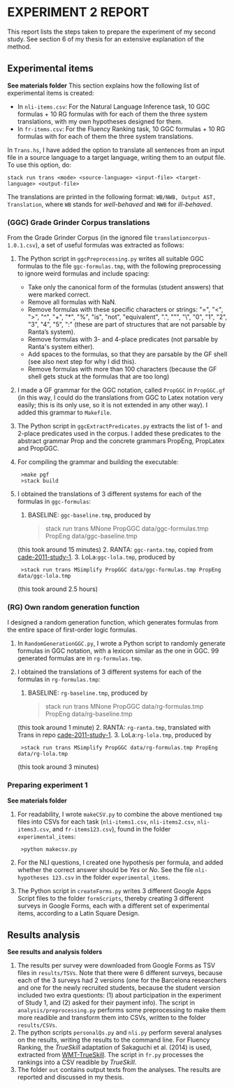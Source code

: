 # EXPERIMENT 2 REPORT

This report lists the steps taken to prepare the experiment of my second study. See section 6 of my thesis for an extensive explanation of the method.

## Experimental items
**See materials folder**
This section explains how the following list of experimental items is created:
- In `nli-items.csv`: For the Natural Language Inference task, 10 GGC formulas + 10 RG formulas with for each of them the three system translations, with my own hypotheses designed for them.
- In `fr-items.csv`: For the Fluency Ranking task, 10 GGC formulas + 10 RG formulas  with for each of them the three system translations.

In `Trans.hs`, I have added the option to translate all sentences from an input file in a source language to a target language, writing them to an output file. To use this option, do:

    stack run trans <mode> <source-language> <input-file> <target-language> <output-file>

The translations are printed in the following format: `WB/NWB, Output AST, Translation`, where `WB` stands for *well-behaved* and `NWB` for *ill-behaved*.

### (GGC) Grade Grinder Corpus translations
From the Grade Grinder Corpus (in the ignored file `translationcorpus-1.0.1.csv`), a set of useful formulas was extracted as follows:

1. The Python script in `ggcPreprocessing.py` writes all suitable GGC formulas to the file `ggc-formulas.tmp`, with the following preprocessing to ignore weird formulas and include spacing:
	- Take only the canonical form of the formulas (student answers) that were marked correct.
	- Remove all formulas with NaN.
	- Remove formulas with these specific characters or strings: "=", "<", ">", "^", "+", "*", "%", "is", "not", "equivalent", ".", "\"", "\\", "0", "1", "2", "3", "4", "5", ":" (these are part of structures that are not parsable by Ranta’s system).
	- Remove formulas with 3- and 4-place predicates (not parsable by Ranta's system either).
	- Add spaces to the formulas, so that they are parsable by the GF shell (see also next step for why I did this).
	- Remove formulas with more than 100 characters (because the GF shell gets stuck at the formulas that are too long)

2. I made a GF grammar for the GGC notation, called `PropGGC` in `PropGGC.gf` (in this way, I could do the translations from GGC to Latex notation very easily; this is its only use, so it is not extended in any other way). I added this grammar to `Makefile`.
3. The Python script in `ggcExtractPredicates.py` extracts the list of 1- and 2-place predicates used in the corpus. I added these predicates to the abstract grammar Prop and the concrete grammars PropEng, PropLatex and PropGGC.
4. For compiling the grammar and building the executable:

        >make pgf
		>stack build
5. I obtained the translations of 3 different systems for each of the formulas in `ggc-formulas`:
    1. BASELINE: `ggc-baseline.tmp`, produced by
    
         >stack run trans MNone PropGGC data/ggc-formulas.tmp PropEng data/ggc-baseline.tmp
    
    (this took around 15 minutes)
    2. RANTA: `ggc-ranta.tmp`, copied from [cade-2011-study-1](https://github.com/ElzevanderWerf/cade-2011-study-1/blob/master/out/ggc-eng.tmp).
    3. LoLa:`ggc-lola.tmp`, produced by
            
        >stack run trans MSimplify PropGGC data/ggc-formulas.tmp PropEng data/ggc-lola.tmp
	
	(this took around 2.5 hours)


### (RG) Own random generation function
I designed a random generation function, which generates formulas from the entire space of first-order logic formulas.

1. In `RandomGenerationGGC.py`, I wrote a Python script to randomly generate formulas in GGC notation, with a lexicon similar as the one in GGC. 99 generated formulas are in `rg-formulas.tmp`.

5. I obtained the translations of 3 different systems for each of the formulas in `rg-formulas.tmp`:
    1. BASELINE: `rg-baseline.tmp`, produced by
    
         >stack run trans MNone PropGGC data/rg-formulas.tmp PropEng data/rg-baseline.tmp
    
    (this took around 1 minute)
    2. RANTA: `rg-ranta.tmp`, translated with Trans in repo [cade-2011-study-1](https://github.com/ElzevanderWerf/cade-2011-study-1/blob/master/out/test3Eng.tmp).
    3. LoLa:`rg-lola.tmp`, produced by
            
        >stack run trans MSimplify PropGGC data/rg-formulas.tmp PropEng data/rg-lola.tmp
	
	(this took around 3 minutes)

		
### Preparing experiment 1
**See materials folder**
1. For readability, I wrote `makeCSV.py` to combine the above mentioned `tmp` files into CSVs for each task (`nli-items1.csv`, `nli-items2.csv`, `nli-items3.csv`, and `fr-items123.csv`), found in the folder `experimental_items`:

		>python makecsv.py   
2. For the NLI questions, I created one hypothesis per formula, and added whether the correct answer should be *Yes* or *No*. See the file `nli-hypotheses 123.csv` in the folder `experimental_items`.
3. The Python script in `createForms.py` writes 3 different Google Apps Script files to the folder `formScripts`, thereby creating 3 different surveys in Google Forms, each with a different set of experimental items, according to a Latin Square Design.

## Results analysis
**See results and analysis folders**
1. The results per survey were downloaded from Google Forms as TSV files in `results/TSVs`. Note that there were 6 different surveys, because each of the 3 surveys had 2 versions (one for the Barcelona researchers and one for the newly recruited students, because the student version included two extra questionts: (1) about participation in the experiment of Study 1, and (2) asked for their payment info). The script in `analysis/preprocessing.py` performs some preprocessing to make them more readible and transform them into CSVs, written to the folder `results/CSVs`.
2. The python scripts `personalQs.py` and `nli.py` perform several analyses on the results, writing the results to the command line. For Fluency Ranking, the *TrueSkill* adaptation of Sakaguchi et al. (2014) is used, extracted from [WMT-TrueSkill](www.github.com/keisks/wmt-trueskill). The script in `fr.py` processes the rankings into a CSV readible by *TrueSkill*.
3. The folder `out` contains output texts from the analyses. The results are reported and discussed in my thesis.
